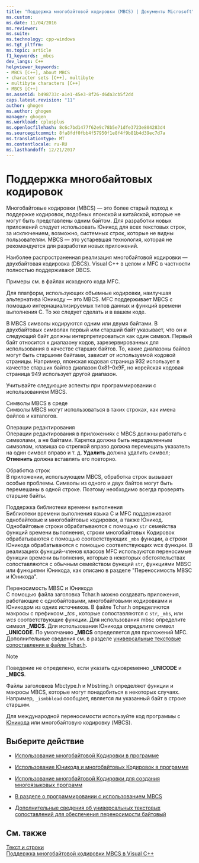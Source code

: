 ```yaml
---
title: "Поддержка многобайтовой кодировки (MBCS) | Документы Microsoft"
ms.custom: 
ms.date: 11/04/2016
ms.reviewer: 
ms.suite: 
ms.technology: cpp-windows
ms.tgt_pltfrm: 
ms.topic: article
f1_keywords: _mbcs
dev_langs: C++
helpviewer_keywords:
- MBCS [C++], about MBCS
- character sets [C++], multibyte
- multibyte characters [C++]
- MBCS [C++]
ms.assetid: b498733c-a1e1-45e3-8f26-d6da3cb5f2dd
caps.latest.revision: "11"
author: ghogen
ms.author: ghogen
manager: ghogen
ms.workload: cplusplus
ms.openlocfilehash: 8c6c7bd1477f62e9c78b5e71dfe3723e804283d4
ms.sourcegitcommit: 8fa8fdf0fbb4f57950f1e8f4f9b81b4d39ec7d7a
ms.translationtype: MT
ms.contentlocale: ru-RU
ms.lasthandoff: 12/21/2017
---
```

# <a name="support-for-multibyte-character-sets-mbcss"></a>Поддержка многобайтовых кодировок
Многобайтовые кодировки (MBCS) — это более старый подход к поддержке кодировок, подобных японской и китайской, которые не могут быть представлены одним байтом. Для разработки новых приложений следует использовать Юникод для всех текстовых строк, за исключением, возможно, системных строк, которые не видны пользователям. MBCS — это устаревшая технология, которая не рекомендуется для разработки новых приложений.  
  
 Наиболее распространенная реализация многобайтовой кодировки — двухбайтовая кодировка (DBCS). Visual C++ в целом и MFC в частности полностью поддерживают DBCS.  
  
 Примеры см. в файлах исходного кода MFC.  
  
 Для платформ, использующих объемные кодировки, наилучшая альтернатива Юникоду — это MBCS. MFC поддерживает MBCS с помощью интернациализируемых типов данных и функций времени выполнения C. То же следует сделать и в вашем коде.  
  
 В MBCS символы кодируются одним или двумя байтами. В двухбайтовых символах первый или старший байт указывает, что он и следующий байт должны интерпретироваться как один символ. Первый байт относится к диапазону кодов, зарезервированных для использования в качестве старших байтов. То, какие диапазоны байтов могут быть старшими байтами, зависит от используемой кодовой страницы. Например, японская кодовая страница 932 использует в качестве старших байтов диапазон 0x81–0x9F, но корейская кодовая страница 949 использует другой диапазон.  
  
 Учитывайте следующие аспекты при программировании с использованием MBCS.  
  
 Символы MBCS в среде  
 Символы MBCS могут использоваться в таких строках, как имена файлов и каталогов.  
  
 Операции редактирования  
 Операции редактирования в приложениях с MBCS должны работать с символами, а не байтами. Каретка должна быть неразделенным символом, клавиша со стрелкой вправо должна перемещать указатель на один символ вправо и т. д. **Удалить** должна удалить символ; **Отменить** должна вставлять его повторно.  
  
 Обработка строк  
 В приложении, использующем MBCS, обработка строк вызывает особые проблемы. Символы из одного и двух байтов могут быть перемешаны в одной строке. Поэтому необходимо всегда проверять старшие байты.  
  
 Поддержка библиотеки времени выполнения  
 Библиотеки времени выполнения языка C и MFC поддерживают однобайтовые и многобайтовые кодировки, а также Юникод. Однобайтовые строки обрабатываются с помощью `str` семейства функций времени выполнения, строки многобайтовых Кодировок обрабатываются с помощью соответствующих `_mbs` функции, а строки Юникода обрабатываются с помощью соответствующих *wcs* функции. В реализациях функций-членов классов MFC используются переносимые функции времени выполнения, которые в некоторых обстоятельствах сопоставляются с обычным семейством функций `str`, функциями MBSC или функциями Юникода, как описано в разделе "Переносимость MBSC и Юникода".  
  
 Переносимость MBSC и Юникода  
 С помощью файла заголовка Tchar.h можно создавать приложения, работающие с однобайтовыми, многобайтовыми кодировками и Юникодом из одних источников. В файле Tchar.h определяются макросы с префиксом *_tcs* , которые сопоставляются с `str`, `_mbs`, или *wcs* соответствующие функции. Для использования mbsc определите символ **_MBCS**. Для использования Юникода определите символ **_UNICODE**. По умолчанию **_MBCS** определяется для приложений MFC. Дополнительные сведения см. в разделе [универсальные текстовые сопоставления в файле Tchar.h](../text/generic-text-mappings-in-tchar-h.md).  
  
> [!NOTE]
>  Поведение не определено, если указать одновременно **_UNICODE** и **_MBCS**.  
  
 Файлы заголовков Mbctype.h и Mbstring.h определяют функции и макросы MBCS, которые могут понадобиться в некоторых случаях. Например, `_ismbblead` сообщает, является ли указанный байт в строке старшим.  
  
 Для международной переносимости используйте код программы с [Юникода](../text/support-for-unicode.md) или многобайтовую кодировку (MBCS).  
  
## <a name="what-do-you-want-to-do"></a>Выберите действие  
  
-   [Использование многобайтовой Кодировки в программе](../text/international-enabling.md)  
  
-   [Использование Юникода и многобайтовых Кодировок в программе](../text/internationalization-strategies.md)  
  
-   [Использование многобайтовой Кодировки для создания многоязыковых программ](../text/mbcs-programming-tips.md)  
  
-   [В разделе о программировании с использованием MBCS](../text/mbcs-programming-tips.md)  
  
-   [Дополнительные сведения об универсальных текстовых сопоставлений для обеспечения переносимости байтовый](../text/generic-text-mappings-in-tchar-h.md)  
  
## <a name="see-also"></a>См. также  
 [Текст и строки](../text/text-and-strings-in-visual-cpp.md)   
 [Поддержка многобайтовой кодировки MBCS в Visual C++](../text/mbcs-support-in-visual-cpp.md)